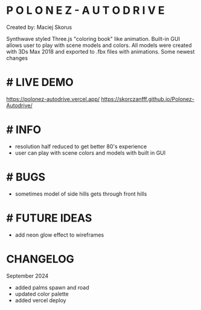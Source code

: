 # P O L O N E Z - A U T O D R I V E

Created by: Maciej Skorus

Synthwave styled Three.js "coloring book" like animation. Built-in GUI allows user to play with scene models and colors.
All models were created with 3Ds Max 2018 and exported to .fbx files with animations. Some newest changes

# # LIVE DEMO

https://polonez-autodrive.vercel.app/
https://skorczanfff.github.io/Polonez-Autodrive/

# # INFO

- resolution half reduced to get better 80's experience
- user can play with scene colors and models with built in GUI

# # BUGS

- sometimes model of side hills gets through front hills

# # FUTURE IDEAS

- add neon glow effect to wireframes

# CHANGELOG

September 2024

- added palms spawn and road
- updated color palette
- added vercel deploy
